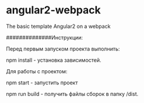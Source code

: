 # angular2-webpack

The basic template Angular2 on a webpack

##############Инструкции:

Перед первым запуском проекта выполнить:

npm install - установка зависимостей.

Для работы с проектом:

npm start - запустить проект

npm run build - получить файлы сборок в папку /dist.

